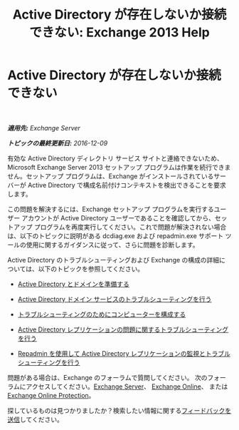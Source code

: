 ﻿---
title: 'Active Directory が存在しないか接続できない: Exchange 2013 Help'
TOCTitle: Active Directory が存在しないか接続できない
ms:assetid: 56adb6fe-ecb8-4a7f-b440-89aa401c28b7
ms:mtpsurl: https://technet.microsoft.com/ja-jp/library/ms.exch.setupreadiness.cannotaccessad(v=EXCHG.150)
ms:contentKeyID: 48269520
ms.date: 04/24/2018
mtps_version: v=EXCHG.150
ms.translationtype: HT
---

# Active Directory が存在しないか接続できない

 

_**適用先:** Exchange Server_

_**トピックの最終更新日:** 2016-12-09_

有効な Active Directory ディレクトリ サービス サイトと連絡できないため、Microsoft Exchange Server 2013 セットアップ プログラムは作業を続行できません。セットアップ プログラムは、Exchange がインストールされているサーバーが Active Directory で構成名前付けコンテキストを検出できることを要求します。

この問題を解決するには、Exchange セットアップ プログラムを実行するユーザー アカウントが Active Directory ユーザーであることを確認してから、セットアップ プログラムを再度実行してください。これで問題が解決されない場合は、以下のトピックに説明がある dcdiag.exe および repadmin.exe サポート ツールの使用に関するガイダンスに従って、さらに問題を診断します。

Active Directory のトラブルシューティングおよび Exchange の構成の詳細については、以下のトピックを参照してください。

  - [Active Directory とドメインを準備する](prepare-active-directory-and-domains-exchange-2013-help.md)

  - [Active Directory ドメイン サービスのトラブルシューティングを行う](https://go.microsoft.com/fwlink/p/?linkid=272144)

  - [トラブルシューティングのためにコンピューターを構成する](https://go.microsoft.com/fwlink/p/?linkid=272141)

  - [Active Directory レプリケーションの問題に関するトラブルシューティングを行う](https://go.microsoft.com/fwlink/p/?linkid=272142)

  - [Repadmin を使用して Active Directory レプリケーションの監視とトラブルシューティングを行う](https://go.microsoft.com/fwlink/p/?linkid=272143)

問題がある場合は、Exchange のフォーラムで質問してください。 次のフォーラムにアクセスしてください。[Exchange Server](https://go.microsoft.com/fwlink/p/?linkid=60612)、 [Exchange Online](https://go.microsoft.com/fwlink/p/?linkid=267542)、 または [Exchange Online Protection](https://go.microsoft.com/fwlink/p/?linkid=285351)。

探しているものは見つかりましたか？検索したい情報に関する[フィードバックを送信](mailto:exsetuphelpfeedback@microsoft.com?subject=exchange%202013%20setup%20help%20feedback)してください。

